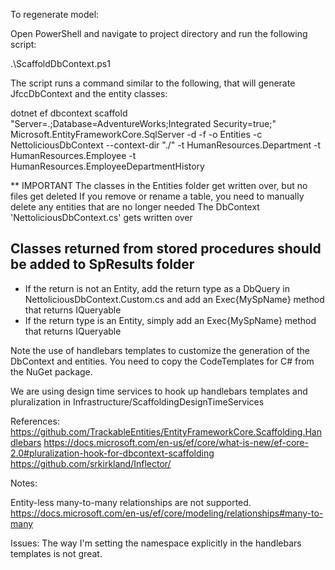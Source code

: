 ﻿To regenerate model:

Open PowerShell and navigate to project directory and run the following script:

.\ScaffoldDbContext.ps1

The script runs a command similar to the following, that will generate JfccDbContext and the entity classes:

dotnet ef dbcontext scaffold "Server=.;Database=AdventureWorks;Integrated Security=true;" 
  Microsoft.EntityFrameworkCore.SqlServer -d -f -o Entities -c NettoliciousDbContext --context-dir "./" -t HumanResources.Department -t HumanResources.Employee -t HumanResources.EmployeeDepartmentHistory

** IMPORTANT
The classes in the Entities folder get written over, but no files get deleted
If you remove or rename a table, you need to manually delete any entities that are no longer needed
The DbContext 'NettoliciousDbContext.cs' gets written over

## Classes returned from stored procedures should be added to SpResults folder 
* If the return is not an Entity, add the return type as a DbQuery in NettoliciousDbContext.Custom.cs and add an Exec{MySpName} method 
that returns IQueryable<MyCustomType>
* If the return type is an Entity, simply add an Exec{MySpName} method that returns IQueryable<MyEntityType>

Note the use of handlebars templates to customize the generation of the DbContext and entities. You need to copy the CodeTemplates
for C# from the NuGet package.

We are using design time services to hook up handlebars templates and pluralization in Infrastructure/ScaffoldingDesignTimeServices

References:
https://github.com/TrackableEntities/EntityFrameworkCore.Scaffolding.Handlebars
https://docs.microsoft.com/en-us/ef/core/what-is-new/ef-core-2.0#pluralization-hook-for-dbcontext-scaffolding
https://github.com/srkirkland/Inflector/

Notes:

Entity-less many-to-many relationships are not supported.
https://docs.microsoft.com/en-us/ef/core/modeling/relationships#many-to-many

Issues:
The way I'm setting the namespace explicitly in the handlebars templates is not great.